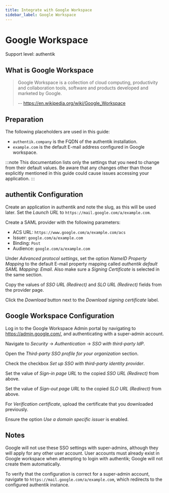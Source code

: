 ```yaml
---
title: Integrate with Google Workspace
sidebar_label: Google Workspace
---
```


# Google Workspace

<span class="badge badge--primary">Support level: authentik</span>

## What is Google Workspace

> Google Workspace is a collection of cloud computing, productivity and collaboration tools, software and products developed and marketed by Google.
>
> -- https://en.wikipedia.org/wiki/Google_Workspace

## Preparation

The following placeholders are used in this guide:

- `authentik.company` is the FQDN of the authentik installation.
- `example.com` is the default E-mail address configured in Google workspace.

:::note
This documentation lists only the settings that you need to change from their default values. Be aware that any changes other than those explicitly mentioned in this guide could cause issues accessing your application.
:::

## authentik Configuration

Create an application in authentik and note the slug, as this will be used later. Set the _Launch URL_ to `https://mail.google.com/a/example.com`.

Create a SAML provider with the following parameters:

- ACS URL: `https://www.google.com/a/example.com/acs`
- Issuer: `google.com/a/example.com`
- Binding: `Post`
- Audience: `google.com/a/example.com`

Under _Advanced protocol settings_, set the option _NameID Property Mapping_ to the default E-mail property mapping called _authentik default SAML Mapping: Email_. Also make sure a _Signing Certificate_ is selected in the same section.

Copy the values of _SSO URL (Redirect)_ and _SLO URL (Redirect)_ fields from the provider page.

Click the _Download_ button next to the _Download signing certificate_ label.

## Google Workspace Configuration

Log in to the Google Workspace Admin portal by navigating to https://admin.google.com/, and authenticating with a super-admin account.

Navigate to _Security_ -> _Authentication_ -> _SSO with third-party IdP_.

Open the _Third-party SSO profile for your organization_ section.

Check the checkbox _Set up SSO with third-party identity provider_.

Set the value of _Sign-in page URL_ to the copied _SSO URL (Redirect)_ from above.

Set the value of _Sign-out page URL_ to the copied _SLO URL (Redirect)_ from above.

For _Verification certificate_, upload the certificate that you downloaded previously.

Ensure the option _Use a domain specific issuer_ is enabled.

## Notes

Google will not use these SSO settings with super-admins, although they will apply for any other user account. User accounts must already exist in Google workspace when attempting to login with authentik; Google will not create them automatically.

To verify that the configuration is correct for a super-admin account, navigate to `https://mail.google.com/a/example.com`, which redirects to the configured authentik instance.
